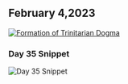 ## February 4,2023

[![Formation of Trinitarian Dogma](https://raw.githubusercontent.com/linusjf/CIAY/main/February/jpgs/Day035.jpg)](https://youtu.be/xFB_76gATvc "Formation of Trinitarian Dogma")

### Day 35 Snippet

![Day 35 Snippet](https://raw.githubusercontent.com/linusjf/CIAY/refs/heads/main/February/jpgs/Day35Snippet.jpg)
